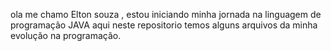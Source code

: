ola me chamo Elton souza , estou iniciando minha jornada na linguagem de programação JAVA 
aqui neste repositorio temos alguns arquivos da minha evolução na programação.
